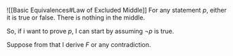 ![[Basic Equivalences#Law of Excluded Middle]]
For any statement $p$, either it is true or false. There is nothing in the middle.

So, if i want to prove $p$, I can start by assuming $\neg p$ is true.

Suppose from that I derive $F$ or any contradiction.